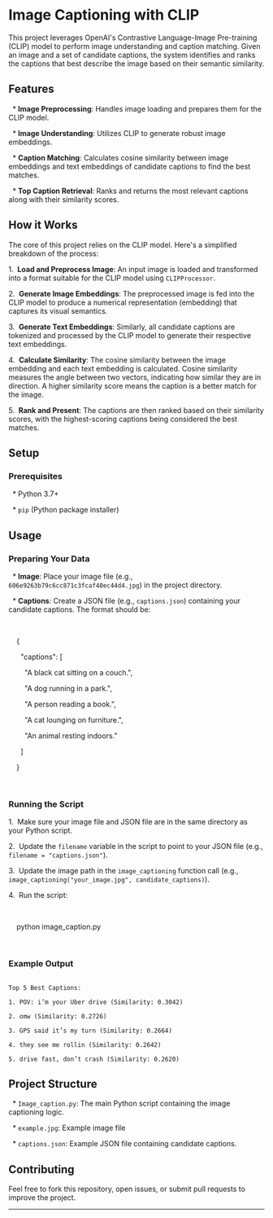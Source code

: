 # Image Captioning with CLIP



This project leverages OpenAI's Contrastive Language-Image Pre-training (CLIP) model to perform image understanding and caption matching. Given an image and a set of candidate captions, the system identifies and ranks the captions that best describe the image based on their semantic similarity.



## Features



  * **Image Preprocessing**: Handles image loading and prepares them for the CLIP model.

  * **Image Understanding**: Utilizes CLIP to generate robust image embeddings.

  * **Caption Matching**: Calculates cosine similarity between image embeddings and text embeddings of candidate captions to find the best matches.

  * **Top Caption Retrieval**: Ranks and returns the most relevant captions along with their similarity scores.



## How it Works



The core of this project relies on the CLIP model. Here's a simplified breakdown of the process:



1.  **Load and Preprocess Image**: An input image is loaded and transformed into a format suitable for the CLIP model using `CLIPProcessor`.

2.  **Generate Image Embeddings**: The preprocessed image is fed into the CLIP model to produce a numerical representation (embedding) that captures its visual semantics.

3.  **Generate Text Embeddings**: Similarly, all candidate captions are tokenized and processed by the CLIP model to generate their respective text embeddings.

4.  **Calculate Similarity**: The cosine similarity between the image embedding and each text embedding is calculated. Cosine similarity measures the angle between two vectors, indicating how similar they are in direction. A higher similarity score means the caption is a better match for the image.

5.  **Rank and Present**: The captions are then ranked based on their similarity scores, with the highest-scoring captions being considered the best matches.



## Setup



### Prerequisites



  * Python 3.7+

  * `pip` (Python package installer)










## Usage



### Preparing Your Data



  * **Image**: Place your image file (e.g., `606e9263b79c6cc871c3fcaf40ec44d4.jpg`) in the project directory.



  * **Captions**: Create a JSON file (e.g., `captions.json`) containing your candidate captions. The format should be:



    

    {

      "captions": [

        "A black cat sitting on a couch.",

        "A dog running in a park.",

        "A person reading a book.",

        "A cat lounging on furniture.",

        "An animal resting indoors."

      ]

    }

    



### Running the Script



1.  Make sure your image file and JSON file are in the same directory as your Python script.



2.  Update the `filename` variable in the script to point to your JSON file (e.g., `filename = "captions.json"`).



3.  Update the image path in the `image_captioning` function call (e.g., `image_captioning("your_image.jpg", candidate_captions)`).



4.  Run the script:



   

    python image_caption.py

   




### Example Output



```

Top 5 Best Captions:

1. POV: i’m your Uber drive (Similarity: 0.3042)

2. omw (Similarity: 0.2726)

3. GPS said it’s my turn (Similarity: 0.2664)

4. they see me rollin (Similarity: 0.2642)

5. drive fast, don’t crash (Similarity: 0.2620)

```



## Project Structure



  * `Image_caption.py`: The main Python script containing the image captioning logic.

  * `example.jpg`: Example image file 

  * `captions.json`: Example JSON file containing candidate captions.



## Contributing



Feel free to fork this repository, open issues, or submit pull requests to improve the project.



-----

